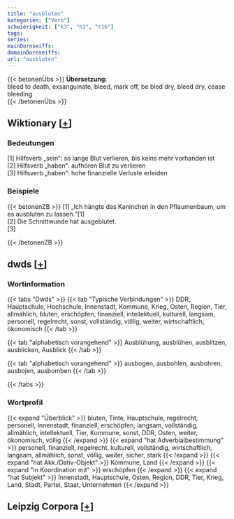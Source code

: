 ```yaml
---
title: "ausbluten"
kategorien: ["Verb"]
schwierigkeit: ["k3", "h3", "r16"]
tags:
series:
mainDornseiffs:
domainDornseiffs:
url: "ausbluten"
---
```


{{< betonenÜbs >}}
**Übersetzung:**  
bleed to death, exsanguinate, bleed, mark off, be bled dry, bleed dry, cease  bleeding  
{{< /betonenÜbs >}}

## Wiktionary [[+](https://de.wiktionary.org/wiki/ausbluten)]

### Bedeutungen
[1] Hilfsverb „sein“: so lange Blut verlieren, bis keins mehr vorhanden ist  
[2] Hilfsverb „haben“: aufhören Blut zu verlieren  
[3] Hilfsverb „haben“: hohe finanzielle Verluste erleiden  

### Beispiele
{{< betonenZB >}}
[1] „Ich hängte das Kaninchen in den Pflaumenbaum, um es ausbluten zu lassen.“[1]  
[2] Die Schnittwunde hat ausgeblutet.  
[3]  

{{< /betonenZB >}}


## dwds [[+](https://www.dwds.de/wb/ausbluten)]

### Wortinformation
{{< tabs "Dwds" >}}
{{< tab "Typische Verbindungen" >}}
DDR, Hauptschule, Hochschule, Innenstadt, Kommune, Krieg, Osten, Region, Tier, allmählich, bluten, erschöpfen, finanziell, intellektuell, kulturell, langsam, personell, regelrecht, sonst, vollständig, völlig, weiter, wirtschaftlich, ökonomisch
{{< /tab >}}

{{< tab "alphabetisch vorangehend" >}}
Ausblühung, ausblühen, ausblitzen, ausblicken, Ausblick
{{< /tab >}}

{{< tab "alphabetisch vorangehend" >}}
ausbogen, ausbohlen, ausbohren, ausbojen, ausbomben
{{< /tab >}}

{{< /tabs >}}

### Wortprofil
{{< expand "Überblick" >}} bluten, Tinte, Hauptschule, regelrecht, personell, Innenstadt, finanziell, erschöpfen, langsam, vollständig, allmählich, intellektuell, Tier, Kommune, sonst, DDR, Osten, weiter, ökonomisch, völlig {{< /expand >}}
{{< expand "hat Adverbialbestimmung" >}} personell, finanziell, regelrecht, kulturell, vollständig, wirtschaftlich, langsam, allmählich, sonst, völlig, weiter, sicher, stark {{< /expand >}}
{{< expand "hat Akk./Dativ-Objekt" >}} Kommune, Land {{< /expand >}}
{{< expand "in Koordination mit" >}} erschöpfen {{< /expand >}}
{{< expand "hat Subjekt" >}} Innenstadt, Hauptschule, Osten, Region, DDR, Tier, Krieg, Land, Stadt, Partei, Staat, Unternehmen {{< /expand >}}

## Leipzig Corpora [[+](https://corpora.uni-leipzig.de/en/res?word=ausbluten&corpusId=deu_newscrawl-public_2018)]

